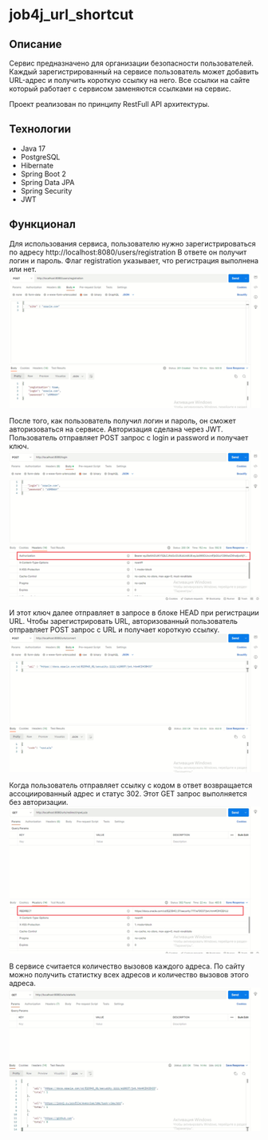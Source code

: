 # job4j_url_shortcut

## Описание

Сервис предназначено для организации безопасности пользователей.
Каждый зарегистрированный на сервисе пользователь может добавить URL-адрес и получить короткую ссылку на него.
Все ссылки на сайте который работает с сервисом заменяются ссылками на сервис.

Проект реализован по принципу RestFull API архитектуры.

## Технологии

 - Java 17
 - PostgreSQL
 - Hibernate
 - Spring Boot 2
 - Spring Data JPA
 - Spring Security
 - JWT

## Функционал

Для использования сервиса, пользователю нужно зарегистрироваться по адресу http://localhost:8080/users/registration
В ответе он получит логин и пароль.
Флаг registration указывает, что регистрация выполнена или нет.
![](img/registration.png)

После того, как пользователь получил логин и пароль, он сможет авторизоваться на сервисе.
Авторизация сделана через JWT. Пользователь отправляет POST запрос с login и password и получает ключ.
![](img/authorization.png)

И этот ключ далее отправляет в запросе в блоке HEAD при регистрации URL.
Чтобы зарегистрировать URL, авторизованный пользователь отправляет POST запрос c URL и получает короткую ссылку.
![](img/registration_URL.png)

Когда пользователь отправляет ссылку с кодом в ответ возвращается ассоциированный адрес и статус 302.
Этот GET запрос выполняется без авторизации.
![](img/redirect.png)

В сервисе считается количество вызовов каждого адреса.
По сайту можно получить статистку всех адресов и количество вызовов этого адреса.
![](img/statistic.png)